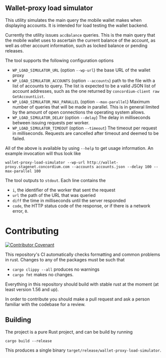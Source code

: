 ## Wallet-proxy load simulator

This utility simulates the main query the mobile wallet makes when displaying
accounts. It is intended for load testing the wallet backend.

Currently the utility issues `accBalance` queries. This is the main query that
the mobile wallet uses to ascertain the current balance of the account, as well
as other account information, such as locked balance or pending releases.

The tool supports the following configuration options
- `WP_LOAD_SIMULATOR_URL` (option `--wp-url`) the base URL of the wallet proxy
- `WP_LOAD_SIMULATOR_ACCOUNTS` (option `--accounts`) path to the file with a list of accounts to query. The list is
  expected to be a valid JSON list of account addresses, such as the one
  returned by `concordium-client raw GetAccountList`.
- `WP_LOAD_SIMULATOR_MAX_PARALLEL` (option `--max-parallel`) Maximum number of queries that will be made
  in parallel. This is in general limited by the amount of open connections the
  operating system allows.
- `WP_LOAD_SIMULATOR_DELAY` (option `--delay`) The delay in milliseconds between issuing requests per worker.
- `WP_LOAD_SIMULATOR_TIMEOUT` (option `--timeout`) The timeout per request in
  milliseconds. Requests are cancelled after timeout and deemed to be failed.

All of the above is available by using `--help` to get usage information. An
example invocation will thus look like
```console
wallet-proxy-load-simulator --wp-url http://wallet-proxy.stagenet.concordium.com --accounts accounts.json --delay 100 --max-parallel 100
```

The tool outputs to `stdout`. Each line contains the 
- `i`, the identifier of the worker that sent the request
- `url` the path of the URL that was queried
- `diff` the time in milliseconds until the server responded
- `code`, the HTTP status code of the response, or if there is a network error,
  `0`.

# Contributing

[![Contributor
Covenant](https://img.shields.io/badge/Contributor%20Covenant-2.0-4baaaa.svg)](https://github.com/Concordium/.github/blob/main/.github/CODE_OF_CONDUCT.md)

This repository's CI automatically checks formatting and common problems in rust.
Changes to any of the packages must be such that
- ```cargo clippy --all``` produces no warnings
- ```cargo fmt``` makes no changes.

Everything in this repository should build with stable rust at the moment (at least version 1.56 and up).

In order to contribute you should make a pull request and ask a person familiar with the codebase for a review.

## Building

The project is a pure Rust project, and can be build by running

```shell
cargo build --release
```

This produces a single binary `target/release/wallet-proxy-load-simulator`.

